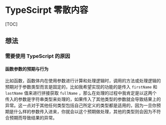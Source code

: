 # TypeScirpt 零散内容

[TOC]

## 想法

### 需要使用 TypeScript 的原因

#### 函数参数的预期与行为

比如函数，函数体内在使用参数进行计算和处理逻辑时，调用的方法或处理逻辑的预期对于参数类型而言是固定的，比如我希望实现的功能的是传入 `firstName` 和 `lastName` 值来进行拼接获取 `fullName` ，那么在处理的过程中我肯定是以这两个传入的参数是字符串类型来处理的，如果传入了其他类型的参数就会导致结果上的异常。这一点对于其他任何类型包括自己所定义的类型都是适用的，因为一旦你预期是什么样的参数传入进来，你就会以这个预期做处理，其他的类型则会因为不符合预期而导致结果的异常。